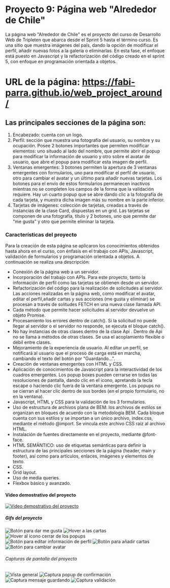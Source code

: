 # Proyecto 9: Página web "Alrededor de Chile"

La página web "Alrededor de Chile" es el proyecto del curso de Desarrollo Web de Tripleten que abarca desde el Sprint 5 hasta el término curso. Es una sitio que muestra imágenes del país, dando la opción de modificar el perfil, añadir nuevas fotos a la galería o eliminarlas.
En esta fase, el enfoque está puesto en Javascript y la refactorización del código creado en el sprint 5, con enfoque en programación orientada a objetos.

# URL de la página: https://fabi-parra.github.io/web_project_around/

## Las principales secciones de la página son:

1. Encabezado: cuenta con un logo.
2. Perfil: sección que muestra una fotografía del usuario, su nombre y su ocupación. Posee 2 botones importantes que permiten modificar elementos: uno situado al lado del nombre, que permite abrir el popup para modificar la información de usuario y otro sobre el avatar de usuario, que abre el popup para modificar esta imagen de perfil.
3. Ventanas emergentes: 3 botones permiten la apertura de 3 ventanas emergentes con formularios, uno para modificar el perfil de usuario, otro para cambiar el avatar y un último para añadir nuevas tarjetas. Los botones para el envío de estos formularios permanecen inactivos mientras no se completen los campos de la forma que la validación requiere. Hay un cuarto popup que se abre dando clic a la fotografía de cada tarjeta, y muestra dicha imagen más su nombre en la parte inferior.
4. Tarjetas de imágenes: colección de tarjetas, creadas a través de instancias de la clase Card, dispuestas en un grid. Las tarjetas se componen de una fotografía, título y 2 botones, uno que permite dar "me gusta" y otro que permite eliminar la tarjeta.

### Características del proyecto

Para la creación de esta página se aplicaron los conocimientos obtenidos hasta ahora en el curso, con énfasis en el trabajo con APIs, Javascript, validación de formularios y programación orientada a objetos. A continuación se realiza una descripción:

- Conexión de la página web a un servidor.
- Incorporación del trabajo con APIs. Para este proyecto, tanto la información de perfil como las tarjetas se obtienen desde un servidor.
- Refactorización del código para la realización de solicitudes al servidor. Las acciones realizadas en la página web, como modificar el avatar, editar el perfil,añadir cartas y sus acciones (me gusta y eliminar) se procesan a través de solitudes FETCH en una nueva clase llamada API.
- Cada método que permite hacer solicitudes al servidor devuelve un objeto Promise.
- Procesamiento los errores dentro de catch(). Si la solicitud no puede llegar al servidor o el servidor no responde, se ejecuta el bloque catch().
- No hay instancias de otras clases dentro de la clase Api . Dentro de Api no
  se llama a métodos de otras clases. Se usa el acoplamiento flexible o débil
  entre clases.
- Mejoramiento de la experiencia de usuario. Al editar un perfil, se notificará al usuario que el proceso de carga está en marcha, cambiando el texto del botón por "Guardando...".
- Creación de ventanas emergentes con HTML y CSS.
- Aplicación de conocimientos de Javascript para la interactividad de los cuadros emergentes. Los popup boxes pueden cerrarse en todas las resoluciones de pantalla, dando clic en el icono, apretando la tecla escape o haciendo clic fuera de la ventana emergente. Los popups no se cierran al hacer clic dentro de sus bordes (en el
  propio formulario, no en la ventana).
- Javascript, HTML y CSS para la validación de los 3 formularios.
- Uso de estructura de archivos plana de BEM: los archivos de estilos se organizan en bloques de acuerdo con la metodología BEM. Cada bloque cuenta con sus estilos y se importan a un único archivo, index.css, mediante el método @import. Se vincula este archivo CSS raíz al archivo HTML.
- Instalación de fuentes directamente en el proyecto, mediante @font-face.
- HTML SEMÁNTICO: uso de etiquetas semánticas para definir la estructura de las principales secciones de la página (header, main y footer), así como para artículos, enlaces, imágenes y elementos de texto.
- CSS.
- Grid layout.
- Uso de media queries.
- Flexbox básico y avanzado.

#### Video demostrativo del proyecto

[![Video demostrativo del proyecto](src/images/captura-proyecto.png)](https://youtu.be/ueAWIsuUogM)

##### Gifs del proyecto

![Botón para dar me gusta](src/images/gif_likes-button.gif)
![Hover a las cartas](src/images/gif_cards-hover-effect.gif)
![Hover al icono cerrar de los popups](src/images/gif_close-button_hover.gif)
![Botón para editar información de perfil](src/images/gif_edit-profile-info_button.gif)
![Botón para añadir cartas](src/images/gif_add-cards_button.gif)
![Botón para cambiar avatar](src/images/gif_edit-avatar_button.gif)

###### Capturas de pantalla del proyecto

![Vista general](src/images/captura-vista-general-proyecto.png)
![Captura popup de confirmación](src/images/captura-popup-confirmation.png)
![Captura mensaje guardando](src/images/captura-saving.png)
![Captura validación](src/images/captura-validation.png)
